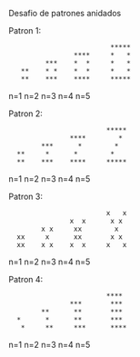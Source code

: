 Desafio de patrones anidados

Patron 1: 

                             *****
                    ****     *   *
             ***    *  *     *   *
       **    * *    *  *     *   *   
       **    ***    ****     *****          
 
n=1    n=2   n=3    n=4      n=5


Patron 2: 

                            *****
                   ****        *
            ***      *        *   
      **     *      *        *    
      **    ***    ****     *****          
n=1   n=2   n=3    n=4      n=5




Patron 3: 

                            x   x
                   x  x      x x
            x x     xx        x   
      xx     x      xx       x x   
      xx    x x    x  x     x   x          

n=1   n=2   n=3    n=4      n=5



Patron 4: 

                            ****
                   ***       ***
            **      **       ***  
      *      *      **       ***   
       *     **     ***      ****          

n=1   n=2   n=3    n=4      n=5







